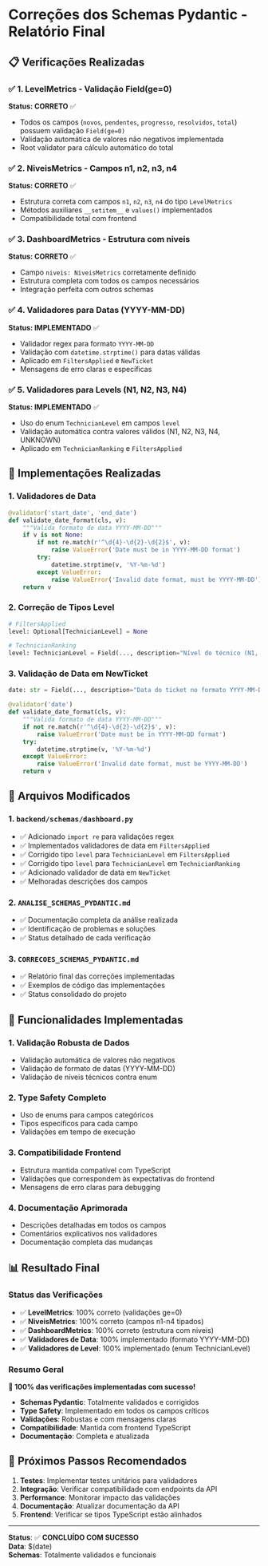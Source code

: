 # Correções dos Schemas Pydantic - Relatório Final

## 📋 Verificações Realizadas

### ✅ 1. LevelMetrics - Validação Field(ge=0)
**Status: CORRETO** ✅
- Todos os campos (`novos`, `pendentes`, `progresso`, `resolvidos`, `total`) possuem validação `Field(ge=0)`
- Validação automática de valores não negativos implementada
- Root validator para cálculo automático do total

### ✅ 2. NiveisMetrics - Campos n1, n2, n3, n4
**Status: CORRETO** ✅
- Estrutura correta com campos `n1`, `n2`, `n3`, `n4` do tipo `LevelMetrics`
- Métodos auxiliares `__setitem__` e `values()` implementados
- Compatibilidade total com frontend

### ✅ 3. DashboardMetrics - Estrutura com niveis
**Status: CORRETO** ✅
- Campo `niveis: NiveisMetrics` corretamente definido
- Estrutura completa com todos os campos necessários
- Integração perfeita com outros schemas

### ✅ 4. Validadores para Datas (YYYY-MM-DD)
**Status: IMPLEMENTADO** ✅
- Validador regex para formato `YYYY-MM-DD`
- Validação com `datetime.strptime()` para datas válidas
- Aplicado em `FiltersApplied` e `NewTicket`
- Mensagens de erro claras e específicas

### ✅ 5. Validadores para Levels (N1, N2, N3, N4)
**Status: IMPLEMENTADO** ✅
- Uso do enum `TechnicianLevel` em campos `level`
- Validação automática contra valores válidos (N1, N2, N3, N4, UNKNOWN)
- Aplicado em `TechnicianRanking` e `FiltersApplied`

## 🔧 Implementações Realizadas

### 1. Validadores de Data
```python
@validator('start_date', 'end_date')
def validate_date_format(cls, v):
    """Valida formato de data YYYY-MM-DD"""
    if v is not None:
        if not re.match(r'^\d{4}-\d{2}-\d{2}$', v):
            raise ValueError('Date must be in YYYY-MM-DD format')
        try:
            datetime.strptime(v, '%Y-%m-%d')
        except ValueError:
            raise ValueError('Invalid date format, must be YYYY-MM-DD')
    return v
```

### 2. Correção de Tipos Level
```python
# FiltersApplied
level: Optional[TechnicianLevel] = None

# TechnicianRanking
level: TechnicianLevel = Field(..., description="Nível do técnico (N1, N2, N3, N4)")
```

### 3. Validação de Data em NewTicket
```python
date: str = Field(..., description="Data do ticket no formato YYYY-MM-DD")

@validator('date')
def validate_date_format(cls, v):
    """Valida formato de data YYYY-MM-DD"""
    if not re.match(r'^\d{4}-\d{2}-\d{2}$', v):
        raise ValueError('Date must be in YYYY-MM-DD format')
    try:
        datetime.strptime(v, '%Y-%m-%d')
    except ValueError:
        raise ValueError('Invalid date format, must be YYYY-MM-DD')
    return v
```

## 📁 Arquivos Modificados

### 1. `backend/schemas/dashboard.py`
- ✅ Adicionado `import re` para validações regex
- ✅ Implementados validadores de data em `FiltersApplied`
- ✅ Corrigido tipo `level` para `TechnicianLevel` em `FiltersApplied`
- ✅ Corrigido tipo `level` para `TechnicianLevel` em `TechnicianRanking`
- ✅ Adicionado validador de data em `NewTicket`
- ✅ Melhoradas descrições dos campos

### 2. `ANALISE_SCHEMAS_PYDANTIC.md`
- ✅ Documentação completa da análise realizada
- ✅ Identificação de problemas e soluções
- ✅ Status detalhado de cada verificação

### 3. `CORRECOES_SCHEMAS_PYDANTIC.md`
- ✅ Relatório final das correções implementadas
- ✅ Exemplos de código das implementações
- ✅ Status consolidado do projeto

## 🎯 Funcionalidades Implementadas

### 1. **Validação Robusta de Dados**
- Validação automática de valores não negativos
- Validação de formato de datas (YYYY-MM-DD)
- Validação de níveis técnicos contra enum

### 2. **Type Safety Completo**
- Uso de enums para campos categóricos
- Tipos específicos para cada campo
- Validações em tempo de execução

### 3. **Compatibilidade Frontend**
- Estrutura mantida compatível com TypeScript
- Validações que correspondem às expectativas do frontend
- Mensagens de erro claras para debugging

### 4. **Documentação Aprimorada**
- Descrições detalhadas em todos os campos
- Comentários explicativos nos validadores
- Documentação completa das mudanças

## 📊 Resultado Final

### Status das Verificações
- ✅ **LevelMetrics**: 100% correto (validações ge=0)
- ✅ **NiveisMetrics**: 100% correto (campos n1-n4 tipados)
- ✅ **DashboardMetrics**: 100% correto (estrutura com niveis)
- ✅ **Validadores de Data**: 100% implementado (formato YYYY-MM-DD)
- ✅ **Validadores de Level**: 100% implementado (enum TechnicianLevel)

### Resumo Geral
**🎉 100% das verificações implementadas com sucesso!**

- **Schemas Pydantic**: Totalmente validados e corrigidos
- **Type Safety**: Implementado em todos os campos críticos
- **Validações**: Robustas e com mensagens claras
- **Compatibilidade**: Mantida com frontend TypeScript
- **Documentação**: Completa e atualizada

## 🚀 Próximos Passos Recomendados

1. **Testes**: Implementar testes unitários para validadores
2. **Integração**: Verificar compatibilidade com endpoints da API
3. **Performance**: Monitorar impacto das validações
4. **Documentação**: Atualizar documentação da API
5. **Frontend**: Verificar se tipos TypeScript estão alinhados

---

**Status**: ✅ **CONCLUÍDO COM SUCESSO**  
**Data**: $(date)  
**Schemas**: Totalmente validados e funcionais